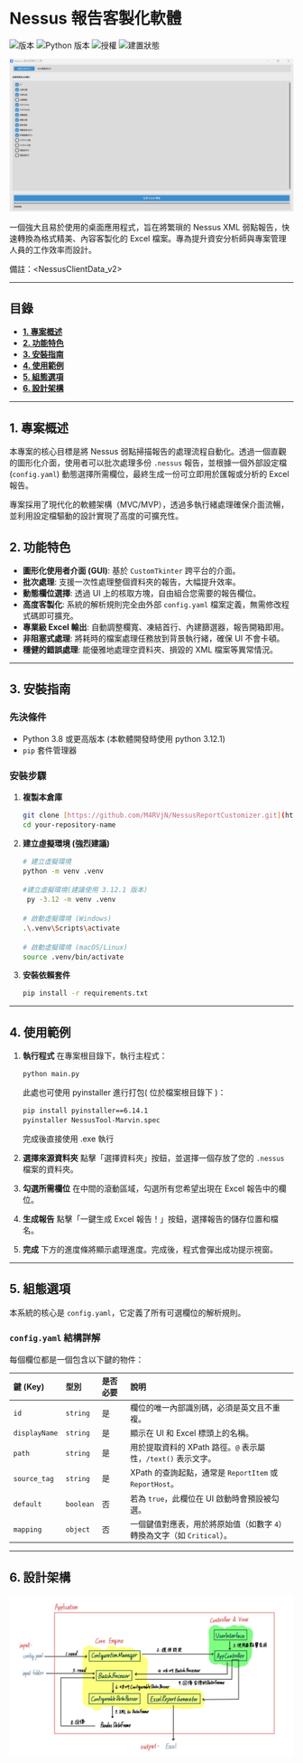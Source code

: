 # Nessus 報告客製化軟體

![版本](https://img.shields.io/badge/version-1.0.0-blue)
![Python 版本](https://img.shields.io/badge/python-3.8+-brightgreen)
![授權](https://img.shields.io/badge/license-MIT-lightgrey)
![建置狀態](https://img.shields.io/badge/build-passing-success)

![使用者介面](./assets/UI.png)

一個強大且易於使用的桌面應用程式，旨在將繁瑣的 Nessus XML 弱點報告，快速轉換為格式精美、內容客製化的 Excel 檔案。專為提升資安分析師與專案管理人員的工作效率而設計。

備註：<NessusClientData_v2>

---

## **目錄**

* [**1. 專案概述**](#1-專案概述)
* [**2. 功能特色**](#2-功能特色)
* [**3. 安裝指南**](#3-安裝指南)
* [**4. 使用範例**](#4-使用範例)
* [**5. 組態選項**](#5-組態選項)
* [**6. 設計架構**](#6-設計架構)

---

## **1. 專案概述**

本專案的核心目標是將 Nessus 弱點掃描報告的處理流程自動化。透過一個直觀的圖形化介面，使用者可以批次處理多份 `.nessus` 報告，並根據一個外部設定檔 (`config.yaml`) 動態選擇所需欄位，最終生成一份可立即用於匯報或分析的 Excel 報告。

專案採用了現代化的軟體架構（MVC/MVP），透過多執行緒處理確保介面流暢，並利用設定檔驅動的設計實現了高度的可擴充性。

## **2. 功能特色**

* **圖形化使用者介面 (GUI)**: 基於 `CustomTkinter` 跨平台的介面。
* **批次處理**: 支援一次性處理整個資料夾的報告，大幅提升效率。
* **動態欄位選擇**: 透過 UI 上的核取方塊，自由組合您需要的報告欄位。
* **高度客製化**: 系統的解析規則完全由外部 `config.yaml` 檔案定義，無需修改程式碼即可擴充。
* **專業級 Excel 輸出**: 自動調整欄寬、凍結首行、內建篩選器，報告開箱即用。
* **非阻塞式處理**: 將耗時的檔案處理任務放到背景執行緒，確保 UI 不會卡頓。
* **穩健的錯誤處理**: 能優雅地處理空資料夾、損毀的 XML 檔案等異常情況。

---

## **3. 安裝指南**

### **先決條件**

* Python 3.8 或更高版本 (本軟體開發時使用 python 3.12.1)
* `pip` 套件管理器

### **安裝步驟**

1.  **複製本倉庫**
    ```bash
    git clone [https://github.com/M4RVjN/NessusReportCustomizer.git](https://github.com/M4RVjN/NessusReportCustomizer.git)
    cd your-repository-name
    ```

2.  **建立虛擬環境 (強烈建議)**
    ```bash
    # 建立虛擬環境
    python -m venv .venv

    #建立虛擬環境(建議使用 3.12.1 版本)
     py -3.12 -m venv .venv

    # 啟動虛擬環境 (Windows)
    .\.venv\Scripts\activate

    # 啟動虛擬環境 (macOS/Linux)
    source .venv/bin/activate
    ```

3.  **安裝依賴套件**
    ```bash
    pip install -r requirements.txt
    ```

---

## **4. 使用範例**

1.  **執行程式**
    在專案根目錄下，執行主程式：
    ```bash
    python main.py
    ```
    此處也可使用 pyinstaller 進行打包( 位於檔案根目錄下 )：
    ```bash
    pip install pyinstaller==6.14.1
    pyinstaller NessusTool-Marvin.spec
    ```
    完成後直接使用 .exe 執行
3.  **選擇來源資料夾**
    點擊「選擇資料夾」按鈕，並選擇一個存放了您的 `.nessus` 檔案的資料夾。

4.  **勾選所需欄位**
    在中間的滾動區域，勾選所有您希望出現在 Excel 報告中的欄位。

5.  **生成報告**
    點擊「一鍵生成 Excel 報告！」按鈕，選擇報告的儲存位置和檔名。

6.  **完成**
    下方的進度條將顯示處理進度。完成後，程式會彈出成功提示視窗。

---

## **5. 組態選項**

本系統的核心是 `config.yaml`，它定義了所有可選欄位的解析規則。

### `config.yaml` 結構詳解

每個欄位都是一個包含以下鍵的物件：

| 鍵 (Key)      | 型別      | 是否必要 | 說明                                                              |
| :------------ | :-------- | :------- | :---------------------------------------------------------------- |
| `id`          | `string`  | 是       | 欄位的唯一內部識別碼，必須是英文且不重複。                         |
| `displayName` | `string`  | 是       | 顯示在 UI 和 Excel 標頭上的名稱。                                 |
| `path`        | `string`  | 是       | 用於提取資料的 XPath 路徑。`@` 表示屬性，`/text()` 表示文字。     |
| `source_tag`  | `string`  | 是       | XPath 的查詢起點，通常是 `ReportItem` 或 `ReportHost`。           |
| `default`     | `boolean` | 否       | 若為 `true`，此欄位在 UI 啟動時會預設被勾選。                     |
| `mapping`     | `object`  | 否       | 一個鍵值對應表，用於將原始值（如數字 `4`）轉換為文字（如 `Critical`）。 |

---

## **6. 設計架構**
![設計架構圖](./assets/design.jpeg)
